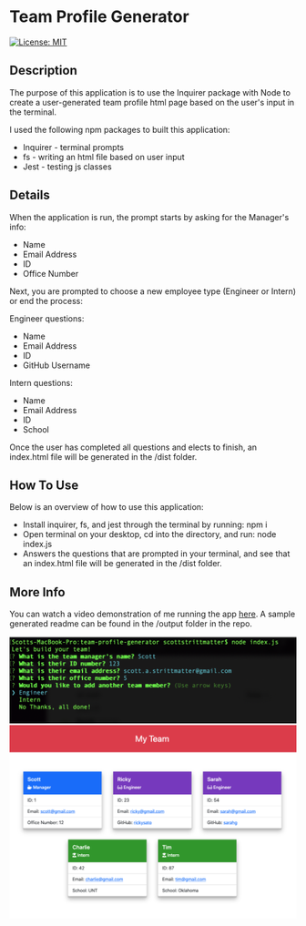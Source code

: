 # Team Profile Generator
[![License: MIT](https://img.shields.io/badge/License-MIT-blue.svg)](https://opensource.org/licenses/MIT)


## Description

The purpose of this application is to use the Inquirer package with Node to create a user-generated team profile html page based on the user's input in the terminal.

I used the following npm packages to built this application:
* Inquirer - terminal prompts
* fs - writing an html file based on user input
* Jest - testing js classes 

## Details

When the application is run, the prompt starts by asking for the Manager's info:
* Name
* Email Address
* ID
* Office Number

Next, you are prompted to choose a new employee type (Engineer or Intern) or end the process:

Engineer questions:
* Name
* Email Address
* ID
* GitHub Username

Intern questions:
* Name
* Email Address
* ID
* School


Once the user has completed all questions and elects to finish, an index.html file will be generated in the /dist folder.

## How To Use

Below is an overview of how to use this application:

* Install inquirer, fs, and jest through the terminal by running: npm i
* Open terminal on your desktop, cd into the directory, and run: node index.js
* Answers the questions that are prompted in your terminal, and see that an index.html file will be generated in the /dist folder.

## More Info

You can watch a video demonstration of me running the app [here](https://www.youtube.com/watch?v=AFj_vAdGWks). A sample generated readme can be found in the /output folder in the repo.

![Terminal Preview](./images/terminal-screenshot.png)
![Application Preview](./images/rendered-html.png)



